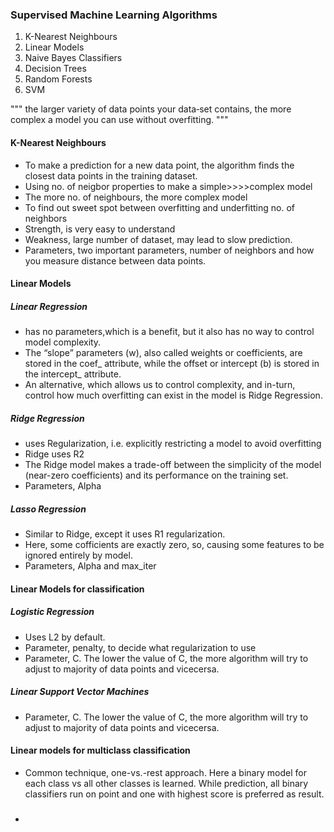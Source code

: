 ### Supervised Machine Learning Algorithms
1. K-Nearest Neighbours
2. Linear Models
3. Naive Bayes Classifiers
4. Decision Trees
5. Random Forests
6. SVM


"""
the larger variety of data points your data‐set contains, the more complex a model you can use without overfitting.
"""

#### K-Nearest Neighbours
 - To make a prediction for a new data point, the algorithm finds the closest data points in the training dataset.
 - Using no. of neigbor properties to make a simple>>>>complex model
 - The more no. of neighbours, the more complex model
 - To find out sweet spot between overfitting and underfitting no. of neighbors
 - Strength, is very easy to understand
 - Weakness, large number of dataset, may lead to slow prediction. 
 - Parameters, two important parameters, number of neighbors and how you measure distance between data points.

#### Linear Models
##### Linear Regression
 - has no parameters,which is a benefit, but it also has no way to control model complexity.
 - The “slope” parameters (w), also called weights or coefficients, are stored in the coef_ attribute, while the offset or intercept (b) is stored in the intercept_ attribute.
 - An alternative, which allows us to control complexity, and in-turn, control how much overfitting can exist in the model is Ridge Regression.

##### Ridge Regression
 - uses Regularization, i.e. explicitly restricting a model to avoid overfitting 
 - Ridge uses R2
 - The Ridge model makes a trade-off between the simplicity of the model (near-zero coefficients) and its performance on the training set.
 - Parameters, Alpha

##### Lasso Regression
 - Similar to Ridge, except it uses R1 regularization.
 - Here, some cofficients are exactly zero, so, causing some features to be ignored entirely by model.
 - Parameters, Alpha and max_iter

#### Linear Models for classification
##### Logistic Regression
 - Uses L2 by default.
 - Parameter, penalty, to decide what regularization to use
 - Parameter, C. The lower the value of C, the more algorithm will try to adjust to majority of data points and vicecersa.
##### Linear Support Vector Machines
 - Parameter, C. The lower the value of C, the more algorithm will try to adjust to majority of data points and vicecersa.

#### Linear models for multiclass classification
 - Common technique, one-vs.-rest approach. Here a binary model for each class vs all other classes is learned. While prediction, all binary classifiers run on point and one with highest score is preferred as result.

#####
- 